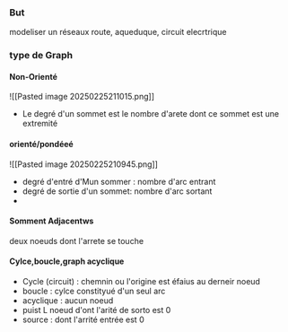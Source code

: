### But 
modeliser un réseaux route, aqueduque, circuit elecrtrique


### type de Graph 


#### Non-Orienté 

![[Pasted image 20250225211015.png]]

- Le degré d'un sommet est le nombre d'arete dont ce sommet est une extremité

#### orienté/pondéeé
![[Pasted image 20250225210945.png]]
- degré d'entré d'Mun sommer : nombre d'arc entrant
- degré de sortie d'un sommet: nombre d'arc sortant
- 

#### Somment Adjacentws
deux noeuds dont l'arrete se touche 


#### Cylce,boucle,graph acyclique


- Cycle (circuit) : chemnin ou l'origine est éfaius au derneir noeud 
- boucle : cylce constityué d'un seul arc
- acyclique : aucun noeud
- puist L noeud d'ont l'arité de sorto est 0 
- source : dont l'arrité entrée est 0 

